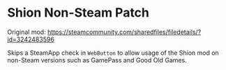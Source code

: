 # Shion Non-Steam Patch

Original mod: https://steamcommunity.com/sharedfiles/filedetails/?id=3242483596

Skips a SteamApp check in `WebButton` to allow usage of the Shion mod on non-Steam versions such as GamePass and Good Old Games.